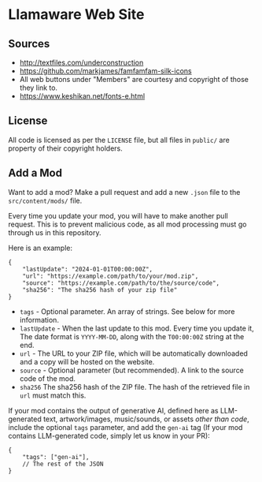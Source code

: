 # Llamaware Web Site

## Sources

- http://textfiles.com/underconstruction
- https://github.com/markjames/famfamfam-silk-icons
- All web buttons under "Members" are courtesy and copyright of those they link to.
- https://www.keshikan.net/fonts-e.html

## License

All code is licensed as per the `LICENSE` file, but all files in `public/` are property of their copyright holders.

## Add a Mod

Want to add a mod? Make a pull request and add a new `.json` file to the `src/content/mods/` file.

Every time you update your mod, you will have to make another pull request. This is to prevent malicious code, as all mod processing must go through us in this repository.

Here is an example:
```jsonc
{
	"lastUpdate": "2024-01-01T00:00:00Z",
	"url": "https://example.com/path/to/your/mod.zip",
	"source": "https://example.com/path/to/the/source/code",
	"sha256": "The sha256 hash of your zip file"
}
```
- `tags` - Optional parameter. An array of strings. See below for more information.
- `lastUpdate` - When the last update to this mod. Every time you update it, The date format is `YYYY-MM-DD`, along with the `T00:00:00Z` string at the end.
- `url` - The URL to your ZIP file, which will be automatically downloaded and a copy will be hosted on the website.
- `source` - Optional parameter (but recommended). A link to the source code of the mod.
- `sha256` The sha256 hash of the ZIP file. The hash of the retrieved file in `url` must match this.


If your mod contains the output of generative AI, defined here as LLM-generated text, artwork/images, music/sounds, or assets *other than code*, include the optional `tags` parameter, and add the `gen-ai` tag (If your mod contains LLM-generated code, simply let us know in your PR):

```jsonc
{
	"tags": ["gen-ai"],
	// The rest of the JSON
}
```
